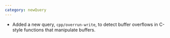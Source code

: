 ```yaml
---
category: newQuery
---
```

* Added a new query, `cpp/overrun-write`, to detect buffer overflows in C-style functions that manipulate buffers.
